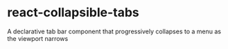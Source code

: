 # react-collapsible-tabs
A declarative tab bar component that progressively collapses to a menu as the viewport narrows
